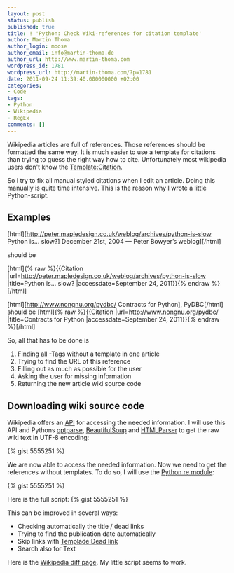 ```yaml
---
layout: post
status: publish
published: true
title: ! 'Python: Check Wiki-references for citation template'
author: Martin Thoma
author_login: moose
author_email: info@martin-thoma.de
author_url: http://www.martin-thoma.com
wordpress_id: 1781
wordpress_url: http://martin-thoma.com/?p=1781
date: 2011-09-24 11:39:40.000000000 +02:00
categories:
- Code
tags:
- Python
- Wikipedia
- RegEx
comments: []
---
```

Wikipedia articles are full of references. Those references should be formatted the same way. It is much easier to use a template for citations than trying to guess the right way how to cite. Unfortunately most wikipedia users don't know the <a href="http://en.wikipedia.org/wiki/Template:Citation" title="Template:Citation">Template:Citation</a>. 

So I try to fix all manual styled citations when I edit an article. Doing this manually is quite time intensive. This is the reason why I wrote a little Python-script.

<h2>Examples</h2>

[html]<ref>[http://peter.mapledesign.co.uk/weblog/archives/python-is-slow Python is... slow?] December 21st, 2004 &mdash; Peter Bowyer&rsquo;s weblog]</ref>[/html]

should be 

[html]<ref>{% raw  %}{{Citation |url=http://peter.mapledesign.co.uk/weblog/archives/python-is-slow |title=Python is... slow? |accessdate=September 24, 2011}}{% endraw  %}</ref>[/html]

[html]<ref>[http://www.nongnu.org/pydbc/ Contracts for Python], PyDBC</ref>[/html]
should be 
[html]{% raw  %}{{Citation |url=http://www.nongnu.org/pydbc/ |title=Contracts for Python |accessdate=September 24, 2011}}{% endraw  %}[/html]

So, all that has to be done is 
<ol>
	<li>Finding all <ref>-Tags without a template in one article</li>
        <li>Trying to find the URL of this reference</li>
        <li>Filling out as much as possible for the user</li>
        <li>Asking the user for missing information</li>
        <li>Returning the new article wiki source code</li>
</ol>

<h2>Downloading wiki source code</h2>
Wikipedia offers an <a href="http://en.wikipedia.org/w/api.php" title="Wikipedia API">API</a> for accessing the needed information. I will use this API and Pythons <a href="http://docs.python.org/library/optparse.html">optparse</a>, <a href="http://www.crummy.com/software/BeautifulSoup/documentation.html">BeautifulSoup</a> and <a href="http://docs.python.org/library/htmlparser.html">HTMLParser</a> to get the raw wiki text in UTF-8 encoding:

{% gist 5555251 %}

We are now able to access the needed information. Now we need to get the references without templates. To do so, I will use the <a href="http://docs.python.org/library/re.html">Python re module</a>:

{% gist 5555251 %}

Here is the full script:
{% gist 5555251 %}

This can be improved in several ways:
<ul>
    <li>Checking automatically the title / dead links</li>
    <li>Trying to find the publication date automatically</li>
    <li>Skip links with <a href="http://en.wikipedia.org/wiki/Template:Dead_link" title="Template:Dead link">Templade:Dead link</a></li>
    <li>Search also for <ref name="xyz">Text</ref></li>
</ul>

Here is the <a href="http://en.wikipedia.org/w/index.php?title=Python_%28programming_language%29&action=historysubmit&diff=452167384&oldid=452164712">Wikipedia diff page</a>. My little script seems to work.
